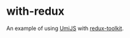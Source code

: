 # with-redux

An example of using [UmiJS](https://umijs.org/zh-CN) with [redux-toolkit](https://redux-toolkit.js.org/).
